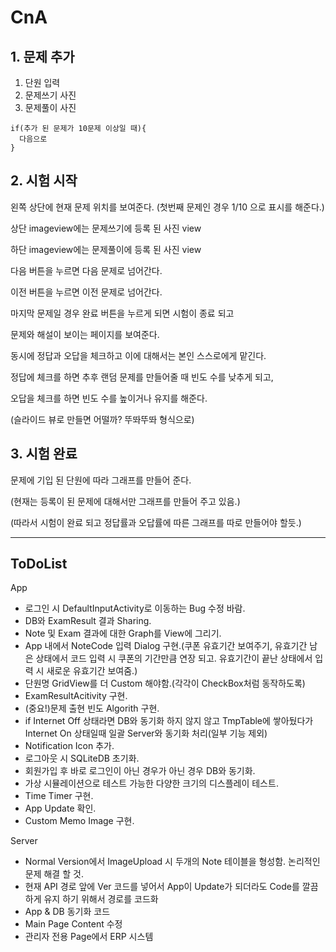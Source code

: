 # CnA

## 1. 문제 추가

1. 단원 입력
2. 문제쓰기 사진
3. 문제풀이 사진

```
if(추가 된 문제가 10문제 이상일 때){
  다음으로
}
````

## 2. 시험 시작

왼쪽 상단에 현재 문제 위치를 보여준다. (첫번째 문제인 경우 1/10 으로 표시를 해준다.)

상단 imageview에는 문제쓰기에 등록 된 사진 view

하단 imageview에는 문제풀이에 등록 된 사진 view


다음 버튼을 누르면 다음 문제로 넘어간다.

이전 버튼을 누르면 이전 문제로 넘어간다.


마지막 문제일 경우 완료 버튼을 누르게 되면 시험이 종료 되고

문제와 해설이 보이는 페이지를 보여준다.

동시에 정답과 오답을 체크하고 이에 대해서는 본인 스스로에게 맡긴다.



정답에 체크를 하면 추후 랜덤 문제를 만들어줄 때 빈도 수를 낮추게 되고,

오답을 체크를 하면 빈도 수를 높이거나 유지를 해준다.


(슬라이드 뷰로 만들면 어떨까? 뚜똬뚜똬 형식으로)

## 3. 시험 완료

문제에 기입 된 단원에 따라 그래프를 만들어 준다.

(현재는 등록이 된 문제에 대해서만 그래프를 만들어 주고 있음.)

(따라서 시험이 완료 되고 정답률과 오답률에 따른 그래프를 따로 만들어야 할듯.)

---
## ToDoList

App
 - 로그인 시 DefaultInputActivity로 이동하는 Bug 수정 바람.
 - DB와 ExamResult 결과 Sharing. 
 - Note 및 Exam 결과에 대한 Graph를 View에 그리기.
 - App 내에서 NoteCode 입력 Dialog 구현.(쿠폰 유효기간 보여주기, 유효기간 남은 상태에서 코드 입력 시 쿠폰의 기간만큼 연장 되고. 유효기간이 끝난 상태에서 입력 시 새로운 유효기간 보여줌.)
 - 단원명 GridView를 더 Custom 해야함.(각각이 CheckBox처럼 동작하도록)
 - ExamResultAcitivity 구현.
 - (중요!)문제 출현 빈도 Algorith 구현.
 - if Internet Off 상태라면 DB와 동기화 하지 않지 않고 TmpTable에 쌓아뒀다가 Internet On 상태일때 일괄 Server와 동기화 처리(일부 기능 제외)
 - Notification Icon 추가.
 - 로그아웃 시 SQLiteDB 초기화.
 - 회원가입 후 바로 로그인이 아닌 경우가 아닌 경우 DB와 동기화.
 - 가상 시뮬레이션으로 테스트 가능한 다양한 크기의 디스플레이 테스트.
 - Time Timer 구현.
 - App Update 확인.
 - Custom Memo Image 구현.
 
Server
 - Normal Version에서 ImageUpload 시 두개의 Note 테이블을 형성함. 논리적인 문제 해결 할 것.
 - 현재 API 경로 앞에 Ver 코드를 넣어서 App이 Update가 되더라도 Code를 깔끔하게 유지 하기 위해서 경로를 코드화
 - App & DB 동기화 코드
 - Main Page Content 수정
 - 관리자 전용 Page에서 ERP 시스템 
